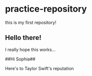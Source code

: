 # practice-repository
this is my first repository!

## Hello there!

I really hope this works...

##Hi Sophia##

Here's to Taylor Swift's reputation

